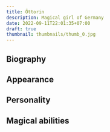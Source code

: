 ```yaml
---
title: Öttorin
description: Magical girl of Germany
date: 2022-09-11T22:01:35+07:00
draft: true
thumbnail: thumbnails/thumb_0.jpg
---
```


## Biography

## Appearance

## Personality

## Magical abilities


